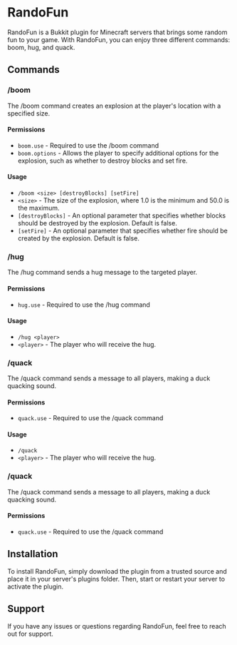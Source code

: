 # RandoFun
RandoFun is a Bukkit plugin for Minecraft servers that brings some random fun to your game. With RandoFun, you can enjoy three different commands: boom, hug, and quack.

## Commands
### /boom
The /boom command creates an explosion at the player's location with a specified size.

#### Permissions
- `boom.use` - Required to use the /boom command
- `boom.options` - Allows the player to specify additional options for the explosion, such as whether to destroy blocks and set fire.

#### Usage
- `/boom <size> [destroyBlocks] [setFire]`
- `<size>` - The size of the explosion, where 1.0 is the minimum and 50.0 is the maximum.
- `[destroyBlocks]` - An optional parameter that specifies whether blocks should be destroyed by the explosion. Default is false.
- `[setFire]` - An optional parameter that specifies whether fire should be created by the explosion. Default is false.

### /hug
The /hug command sends a hug message to the targeted player.

#### Permissions
- `hug.use` - Required to use the /hug command

#### Usage
- `/hug <player>`
- `<player>` - The player who will receive the hug.

### /quack
The /quack command sends a message to all players, making a duck quacking sound.

#### Permissions
- `quack.use` - Required to use the /quack command

#### Usage
- `/quack`
- `<player>` - The player who will receive the hug.

### /quack
The /quack command sends a message to all players, making a duck quacking sound.

#### Permissions
- `quack.use` - Required to use the /quack command

## Installation
To install RandoFun, simply download the plugin from a trusted source and place it in your server's plugins folder. Then, start or restart your server to activate the plugin.

## Support
If you have any issues or questions regarding RandoFun, feel free to reach out for support.

